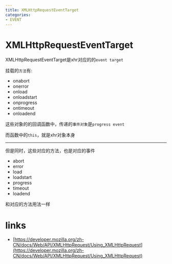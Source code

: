 ```yaml
---
title: XMLHttpRequestEventTarget
categories: 
- EVENT
---
```


# XMLHttpRequestEventTarget

XMLHttpRequestEventTarget是xhr对应的的`event target`

挂载的`方法`有:

- onabort
- onerror
- onload
- onloadstart
- onprogress
- ontimeout
- onloadend

这些对象的的回调函数中，传递的`事件对象`是`progress event`

而函数中的`this`，就是xhr对象本身

-------------------

但是同时，这些对应的方法，也是对应的事件

- abort
- error
- load
- loadstart
- progress
- timeout
- loadend

和对应的方法用法一样


# links

- [https://developer.mozilla.org/zh-CN/docs/Web/API/XMLHttpRequest/Using_XMLHttpRequest](https://developer.mozilla.org/zh-CN/docs/Web/API/XMLHttpRequest/Using_XMLHttpRequest)
